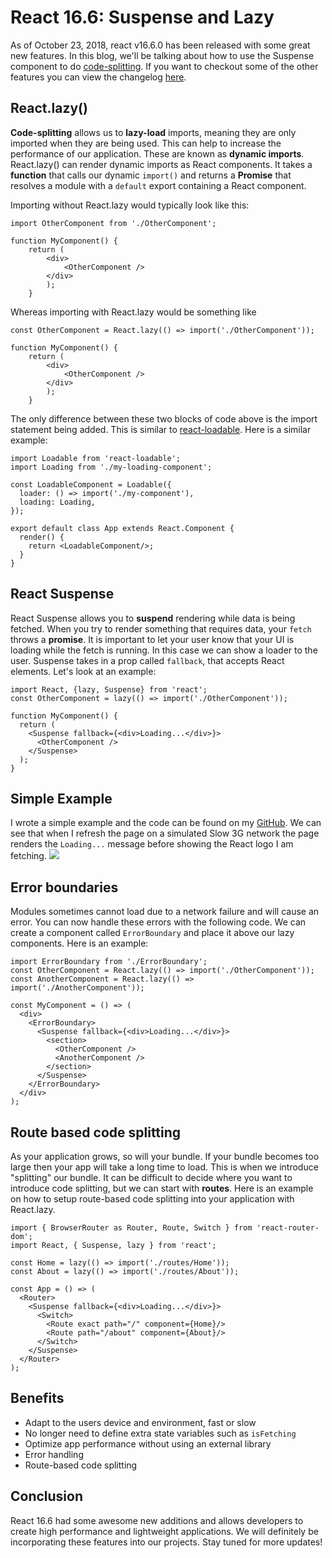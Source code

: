 # React 16.6: Suspense and Lazy
As of October 23, 2018, react v16.6.0 has been released with some great new features. In this blog, we'll be talking about how to use the Suspense component to do [code-splitting](https://reactjs.org/docs/code-splitting.html#reactlazy). If you want to checkout some of the other features you can view the changelog [here](https://reactjs.org/blog/2018/10/23/react-v-16-6.html#changelog).

## React.lazy()
**Code-splitting** allows us to **lazy-load** imports, meaning they are only imported when they are being used. This can help to increase the performance of our application. These are known as **dynamic imports**. React.lazy() can render dynamic imports as React components. It takes a **function** that calls our dynamic `import()` and returns a **Promise** that resolves a module with a `default` export containing a React component.

Importing without React.lazy would typically look like this:
```
import OtherComponent from './OtherComponent';

function MyComponent() {
	return (
		<div>
			<OtherComponent />
		</div>
		);
	}
```

Whereas importing with React.lazy would be something like
```
const OtherComponent = React.lazy(() => import('./OtherComponent'));

function MyComponent() {
	return (
		<div>
			<OtherComponent />
		</div>
		);
	}
```

The only difference between these two blocks of code above is the import statement being added. This is similar to [react-loadable](https://github.com/jamiebuilds/react-loadable).  Here is a similar example:

```
import Loadable from 'react-loadable';
import Loading from './my-loading-component';

const LoadableComponent = Loadable({
  loader: () => import('./my-component'),
  loading: Loading,
});

export default class App extends React.Component {
  render() {
    return <LoadableComponent/>;
  }
}
```

## React Suspense
React Suspense allows you to **suspend** rendering while data is being fetched. When you try to render something that requires data, your `fetch` throws a **promise**. It is important to let your user know that your UI is loading while the fetch is running. In this case we can show a loader to the user. Suspense takes in a prop called `fallback`, that accepts React elements. Let's look at an example: 

```
import React, {lazy, Suspense} from 'react';
const OtherComponent = lazy(() => import('./OtherComponent'));

function MyComponent() {
  return (
    <Suspense fallback={<div>Loading...</div>}>
      <OtherComponent />
    </Suspense>
  );
}
```

## Simple Example
I wrote a simple example and the code can be found on my [GitHub](https://github.com/tony-decarlo-t1cg/react-suspense-lazy). We can see that when I refresh the page on a simulated Slow 3G network the page renders the `Loading...` message before showing the React logo I am fetching.
![](https://media.giphy.com/media/w8ZiKlUPWR6ph9ZybE/giphy.gif)

## Error boundaries
Modules sometimes cannot load due to a network failure and will cause an error. You can now handle these errors with the following code. We can create a component called `ErrorBoundary` and place it above our lazy components. Here is an example: 
```
import ErrorBoundary from './ErrorBoundary';
const OtherComponent = React.lazy(() => import('./OtherComponent'));
const AnotherComponent = React.lazy(() => import('./AnotherComponent'));

const MyComponent = () => (
  <div>
    <ErrorBoundary>
      <Suspense fallback={<div>Loading...</div>}>
        <section>
          <OtherComponent />
          <AnotherComponent />
        </section>
      </Suspense>
    </ErrorBoundary>
  </div>
);
```

## Route based code splitting
As your application grows, so will your bundle. If your bundle becomes too large then your app will take a long time to load. This is when we introduce "splitting" our bundle. It can be difficult to decide where you want to introduce code splitting, but we can start with **routes**. Here is an example on how to setup route-based code splitting into your application with React.lazy.
```
import { BrowserRouter as Router, Route, Switch } from 'react-router-dom';
import React, { Suspense, lazy } from 'react';

const Home = lazy(() => import('./routes/Home'));
const About = lazy(() => import('./routes/About'));

const App = () => (
  <Router>
    <Suspense fallback={<div>Loading...</div>}>
      <Switch>
        <Route exact path="/" component={Home}/>
        <Route path="/about" component={About}/>
      </Switch>
    </Suspense>
  </Router>
);
```

## Benefits
* Adapt to the users device and environment, fast or slow
* No longer need to define extra state variables such as `isFetching`
* Optimize app performance without using an external library
* Error handling
* Route-based code splitting

## Conclusion
React 16.6 had some awesome new additions and allows developers to create high performance and lightweight applications. We will definitely be incorporating these features into our projects. Stay tuned for more updates!

